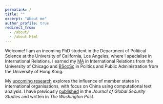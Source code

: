```yaml
---
permalink: /
title: ""
excerpt: "About me"
author_profile: true
redirect_from: 
  - /about/
  - /about.html
---
```


Welcome! I am an incoming PhD student in the Department of Political Science at the University of California, Los Angeles, where I specialise in International Relations. I earned my [MA](https://cir.uchicago.edu/) in International Relations from the University of Chicago and [BSocSc](https://ppaweb.hku.hk/) in Politics and Public Administration from the University of Hong Kong.

My [upcoming research](http://shinghon.github.io/research) explores the influence of member states in international organisations, with focus on China using computational text analysis. I have previously [published](http://shinghon.github.io/publications) in the *Journal of Global Security Studies* and written in *The Washington Post*.